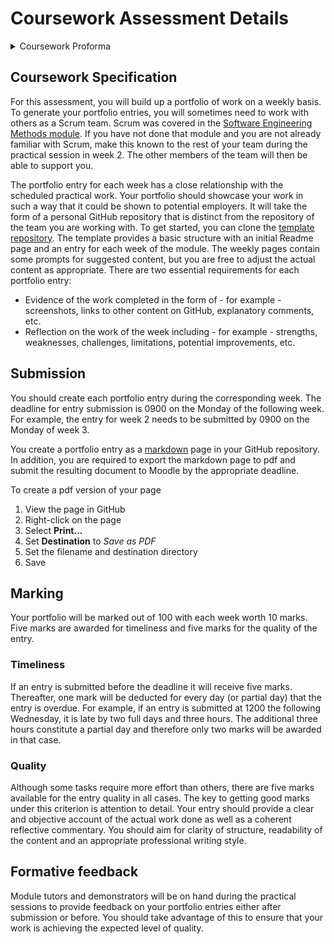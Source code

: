 # Coursework Assessment Details

<details>
<summary>Coursework Proforma</summary>

|                                                                                  |                                                                                    |
|----------------------------------------------------------------------------------|------------------------------------------------------------------------------------|
| Module number                                                                    | SET09102                                                                           |
| Module title                                                                     | Software Engineering                                                               |
| Module leader                                                                    | Brian Davison                                                                      |
| Tutor with responsibility for this Assessment. Student's first point of contact. | As above.                                                                          |
| Assessment                                                                       | Portfolio                                                                          |
| Weighting                                                                        | 60% of module assessment                                                           |
| Size and/or time limits for assessment                                           | See description below.                                                             |
| Deadline of submission                                                           | Your attention is drawn to the penalties for late submissions.  See details below. |
| Arrangements for submission                                                      | Coursework to be submitted via Moodle and GitHub.                                  |
| Assessment Regulations                                                           | All assessments are subject to the University Regulations                          |
| The requirements for the assessment                                              | See below.                                                                         |
| Special instructions                                                             | N/A                                                                                |
| Return of work and feedback                                                      | Face-to-face via code reviews and via Moodle.                                      |
| Assessment criteria                                                              | See below.                                                                         |
</details>

## Coursework Specification

For this assessment, you will build up a portfolio of work on a weekly basis.
To generate your portfolio entries, you will sometimes need to work with others
as a Scrum team. Scrum was covered in the
[Software Engineering Methods module](https://github.com/edinburgh-napier/SET08103/blob/main/units/unit01/unit01b.md).
If you have not done that module and you are not already familiar with Scrum, make this
known to the rest of your team during the practical session in week 2. The other
members of the team will then be able to support you.

The portfolio entry for each week has a close relationship with the scheduled practical
work. Your portfolio should showcase your work in such a way that it could be shown to
potential employers. It will take the form of a personal GitHub repository that is 
distinct from the repository of the team you are working with. To get started, you can
clone the [template repository](https://github.com/edinburgh-napier/SET09102_portfolio/tree/main). 
The template provides a basic structure with an initial Readme page and an entry for 
each week of the module. The weekly pages contain some prompts for suggested content, 
but you are free to adjust the actual content as appropriate. There are two essential
requirements for each portfolio entry:

* Evidence of the work completed in the form of - for example - screenshots, links to 
  other content on GitHub, explanatory comments, etc.
* Reflection on the work of the week including - for example - strengths, weaknesses,
  challenges, limitations, potential improvements, etc.

## Submission

You should create each portfolio entry during the corresponding week. The deadline for 
entry submission is 0900 on the Monday of the following week. For example, the entry
for week 2 needs to be submitted by 0900 on the Monday of week 3.

You create a portfolio entry as a [markdown](https://www.markdownguide.org/) page in 
your GitHub repository. In addition, you are required to export the markdown page to 
pdf and submit the resulting document to Moodle by the appropriate deadline.

To create a pdf version of your page

1. View the page in GitHub
2. Right-click on the page
3. Select **Print...**
4. Set **Destination** to *Save as PDF*
5. Set the filename and destination directory
6. Save

## Marking

Your portfolio will be marked out of 100 with each week worth 10 marks.
Five marks are awarded for timeliness and five marks for the quality of the entry.

### Timeliness

If an entry is submitted before the deadline it will receive five marks. Thereafter,
one mark will be deducted for every day (or partial day) that the entry is overdue.
For example, if an entry is submitted at 1200 the following Wednesday, it is late
by two full days and three hours. The additional three hours constitute a partial day
and therefore only two marks will be awarded in that case.

### Quality

Although some tasks require more effort than others, there are five marks available
for the entry quality in all cases. The key to getting good marks under this criterion
is attention to detail. Your entry should provide a clear and objective account of the 
actual work done as well as a coherent reflective commentary. You should aim for
clarity of structure, readability of the content and an appropriate professional 
writing style.

## Formative feedback

Module tutors and demonstrators will be on hand during the practical sessions to
provide feedback on your portfolio entries either after submission or before. You
should take advantage of this to ensure that your work is achieving the expected 
level of quality.

